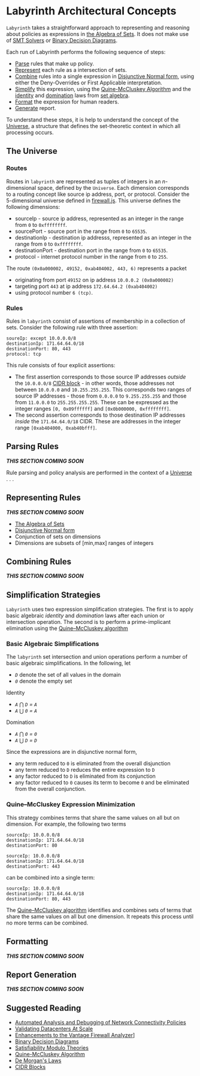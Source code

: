 # Labyrinth Architectural Concepts

`Labyrinth` takes a straightforward approach to representing and reasoning about policies as expressions in [the Algebra of Sets](https://en.wikipedia.org/wiki/Algebra_of_sets). It does not make use of 
[SMT Solvers](https://en.wikipedia.org/wiki/Satisfiability_modulo_theories) or 
[Binary Decision Diagrams](https://en.wikipedia.org/wiki/Binary_decision_diagram).

Each run of Labyrinth performs the following sequence of steps:
* [Parse](#parsing-rules) rules that make up policy.
* [Represent](#representing-rules) each rule as a intersection of sets.
* [Combine](#combining-rules) rules into a single expression in [Disjunctive Normal form](https://en.wikipedia.org/wiki/Disjunctive_normal_form), using either the Deny-Overrides or First Applicable interpretation.
* [Simplify](#simplification-strategies) this expression, using the [Quine-McCluskey Algorithm](https://en.wikipedia.org/wiki/Quine%E2%80%93McCluskey_algorithm) and the 
[identity](https://en.wikipedia.org/wiki/Algebra_of_sets#The_fundamental_properties_of_set_algebra) and
[domination](https://en.wikipedia.org/wiki/Algebra_of_sets#Some_additional_laws_for_unions_and_intersections) laws from 
[set algebra](https://en.wikipedia.org/wiki/Algebra_of_sets).
* [Format](#formatting) the expression for human readers.
* [Generate](#report-generation) report.

To understand these steps, it is help to understand the concept of the
[Universe](#the-universe), a structure that defines the set-theoretic context in which all processing occurs.

## The Universe

### Routes
Routes in `labyrinth` are represented as tuples of integers in an _n_-dimensional space, defined by the `Universe`. Each dimension corresponds to a routing concept like source ip address, port, or protocol.
Consider the 5-dimensional universe defined in [firewall.js](../src/specs/firewall.ts).
This universe defines the following dimensions:
* sourceIp - source ip address, represented as an integer in the range from `0` to `0xffffffff`.
* sourcePort - source port in the range from `0` to `65535`.
* destinationIp - destination ip addresss, represented as an integer in the range from `0` to `0xffffffff`.
* destinationPort - destination port in the range from `0` to `65535`.
* protocol - internet protocol number in the range from `0` to `255`.

The route `(0x0a000002, 49152, 0xab404002, 443, 6)` represents a packet
* originating from port `49152` on ip address `10.0.0.2 (0x0a000002)`
* targeting port `443` at ip address `172.64.64.2 (0xab404002)`
* using protocol number `6 (tcp)`.

### Rules 
Rules in `labyrinth` consist of assertions of membership in a collection of sets.
Consider the following rule with three assertion:
~~~
soureIp: except 10.0.0.0/8
destinationIp: 171.64.64.0/18
destinationPort: 80, 443
protocol: tcp
~~~

This rule consists of four explicit assertions:
* The first assertion corresponds to those source IP addresses _outside_ the `10.0.0.0/8` [CIDR block]((https://en.wikipedia.org/wiki/Classless_Inter-Domain_Routing)) -
in other words, those addresses not between `10.0.0.0` and `10.255.255.255`. This corresponds two ranges of source IP addresses - those from `0.0.0.0` to `9.255.255.255` and those from `11.0.0.0` to `255.255.255.255`. These can be expressed as the integer ranges
`[0, 0x09ffffff]` and `[0x0b000000, 0xffffffff]`.
* The second assertion corresponds to those destination IP addresses _inside_ the `171.64.64.0/18` CIDR. These are addresses in the integer range
`[0xab404000, 0xab40bfff]`.

## Parsing Rules

_**THIS SECTION COMING SOON**_

Rule parsing and policy analysis are performed in the context of a [Universe](./defining_universes.md) . . .

## Representing Rules

_**THIS SECTION COMING SOON**_

* [The Algebra of Sets](https://en.wikipedia.org/wiki/Algebra_of_sets)
* [Disjunctive Normal form](https://en.wikipedia.org/wiki/Disjunctive_normal_form)
* Conjunction of sets on dimensions
* Dimensions are subsets of [min,max] ranges of integers

## Combining Rules

_**THIS SECTION COMING SOON**_

## Simplification Strategies

`Labyrinth` uses two expression simplification strategies.
The first is to apply basic algebraic _identity_ and _domination_ laws after each union or intersection operation.
The second is to perform a prime-implicant elimination using the
[Quine–McCluskey algorithm](https://en.wikipedia.org/wiki/Quine%E2%80%93McCluskey_algorithm)

### Basic Algebraic Simplifications

The `labyrinth` set intersection and union operations perform a number of basic algebraic simplifications. In the following, let
* _`D`_ denote the set of all values in the domain
* _`0`_ denote the empty set

Identity
* _`A`_ ⋂ _`D` = `A`_
* _`A`_ ⋃ _`0` = `A`_

Domination
* _`A`_ ⋂ _`0` = `0`_
* _`A`_ ⋃ _`D` = `D`_

Since the expressions are in disjunctive normal form, 
* any term reduced to `0` is eliminated from the overall disjunction
* any term reduced to `D` reduces the entire expression to `D`
* any factor reduced to `D` is eliminated from its conjunction
* any factor reduced to `0` causes its term to become `0` and be eliminated from the overall conjunction.

### Quine–McCluskey Expression Minimization

This strategy combines terms that share the same values on all but on dimension.
For example, the following two terms
~~~
sourceIp: 10.0.0.0/8
destinationIp: 171.64.64.0/18
destinationPort: 80

sourceIp: 10.0.0.0/8
destinationIp: 171.64.64.0/18
destinationPort: 443
~~~
can be combined into a single term:
~~~
sourceIp: 10.0.0.0/8
destinationIp: 171.64.64.0/18
destinationPort: 80, 443
~~~

The [Quine–McCluskey algorithm](https://en.wikipedia.org/wiki/Quine%E2%80%93McCluskey_algorithm) identifies and combines sets of terms that share the same values on all but one dimension. It repeats this process until no more terms can be combined.

## Formatting

_**THIS SECTION COMING SOON**_


## Report Generation

_**THIS SECTION COMING SOON**_

## Suggested Reading

* [Automated Analysis and Debugging of Network
Connectivity Policies](https://www.microsoft.com/en-us/research/wp-content/uploads/2016/02/secguru.pdf)
* [Validating Datacenters At Scale](https://dl.acm.org/doi/10.1145/3341302.3342094)
* [Enhancements to the Vantage Firewall Analyzer](https://www.hpl.hp.com/techreports/2007/HPL-2007-154R1.pdf)]
* [Binary Decision Diagrams](https://en.wikipedia.org/wiki/Binary_decision_diagram)
* [Satisfiability Modulo Theories](https://en.wikipedia.org/wiki/Satisfiability_modulo_theories)
* [Quine-McCluskey Algorithm](https://en.wikipedia.org/wiki/Quine%E2%80%93McCluskey_algorithm)
* [De Morgan's Laws](https://en.wikipedia.org/wiki/De_Morgan%27s_laws)
* [CIDR Blocks](https://en.wikipedia.org/wiki/Classless_Inter-Domain_Routing)
